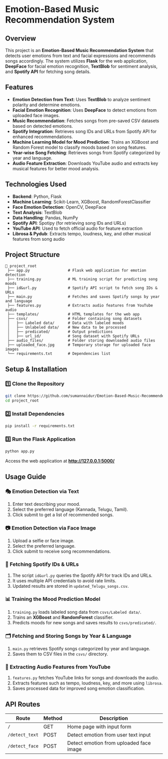 # Emotion-Based Music Recommendation System

## Overview
This project is an **Emotion-Based Music Recommendation System** that detects user emotions from text and facial expressions and recommends songs accordingly. The system utilizes **Flask** for the web application, **DeepFace** for facial emotion recognition, **TextBlob** for sentiment analysis, and **Spotify API** for fetching song details.

## Features
- **Emotion Detection from Text**: Uses **TextBlob** to analyze sentiment polarity and determine emotions.
- **Facial Emotion Recognition**: Uses **DeepFace** to detect emotions from uploaded face images.
- **Music Recommendation**: Fetches songs from pre-saved CSV datasets based on detected emotions.
- **Spotify Integration**: Retrieves song IDs and URLs from Spotify API for enhanced recommendations.
- **Machine Learning Model for Mood Prediction**: Trains an XGBoost and Random Forest model to classify moods based on song features.
- **Year-wise Song Fetching**: Retrieves songs from Spotify categorized by year and language.
- **Audio Feature Extraction**: Downloads YouTube audio and extracts key musical features for better mood analysis.

## Technologies Used
- **Backend**: Python, Flask
- **Machine Learning**: Scikit-Learn, XGBoost, RandomForestClassifier
- **Face Emotion Detection**: OpenCV, DeepFace
- **Text Analysis**: TextBlob
- **Data Handling**: Pandas, NumPy
- **Spotify API**: Spotipy (for retrieving song IDs and URLs)
- **YouTube API**: Used to fetch official audio for feature extraction
- **Librosa & Pydub**: Extracts tempo, loudness, key, and other musical features from song audio

## Project Structure
```
📂 project_root
 ├── app.py                 # Flask web application for emotion detection
 ├── training.py            # ML training script for predicting song moods
 ├── id&url.py              # Spotify API script to fetch song IDs & URLs
 ├── main.py                # Fetches and saves Spotify songs by year and language
 ├── features.py            # Extracts audio features from YouTube audio
 ├── templates/             # HTML templates for the web app
 ├── csvs/                  # Folder containing song datasets
 │   ├── Labeled data/      # Data with labeled moods
 │   ├── Unlabeled data/    # New data to be processed
 │   ├── predicated/        # Output predictions
 │   ├── url_id/            # Song dataset with Spotify URLs
 ├── audio_files/           # Folder storing downloaded audio files
 ├── uploaded_face.jpg      # Temporary storage for uploaded face images
 └── requirements.txt       # Dependencies list
```

## Setup & Installation
### 1️⃣ Clone the Repository
```sh
git clone https://github.com/sumannaidur/Emotion-Based-Music-Recommender.git
cd project_root
```

### 2️⃣ Install Dependencies
```sh
pip install -r requirements.txt
```

### 3️⃣ Run the Flask Application
```sh
python app.py
```
Access the web application at **http://127.0.0.1:5000/**

## Usage Guide
### **🎭 Emotion Detection via Text**
1. Enter text describing your mood.
2. Select the preferred language (Kannada, Telugu, Tamil).
3. Click submit to get a list of recommended songs.

### **📷 Emotion Detection via Face Image**
1. Upload a selfie or face image.
2. Select the preferred language.
3. Click submit to receive song recommendations.

### **🎵 Fetching Spotify IDs & URLs**
1. The script `id&url.py` queries the Spotify API for track IDs and URLs.
2. It uses multiple API credentials to avoid rate limits.
3. Updated results are stored in `updated_Telugu_songs.csv`.

### **📊 Training the Mood Prediction Model**
1. `training.py` loads labeled song data from `csvs/Labeled data/`.
2. Trains an **XGBoost** and **RandomForest** classifier.
3. Predicts moods for new songs and saves results to `csvs/predicated/`.

### **🗂 Fetching and Storing Songs by Year & Language**
1. `main.py` retrieves Spotify songs categorized by year and language.
2. Saves them to CSV files in the `csvs/` directory.

### **🎼 Extracting Audio Features from YouTube**
1. `features.py` fetches YouTube links for songs and downloads the audio.
2. Extracts features such as tempo, loudness, key, and more using `librosa`.
3. Saves processed data for improved song emotion classification.

## API Routes
| Route | Method | Description |
|--------|--------|----------------|
| `/` | GET | Home page with input form |
| `/detect_text` | POST | Detect emotion from user text input |
| `/detect_face` | POST | Detect emotion from uploaded face image |

